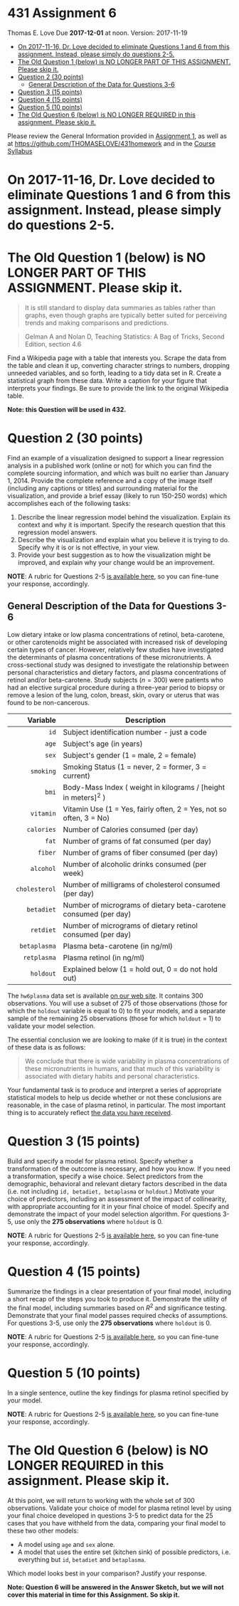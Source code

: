 431 Assignment 6
================
Thomas E. Love
Due **2017-12-01** at noon. Version: 2017-11-19

-   [On 2017-11-16, Dr. Love decided to eliminate Questions 1 and 6 from this assignment. Instead, please simply do questions 2-5.](#on-2017-11-16-dr.-love-decided-to-eliminate-questions-1-and-6-from-this-assignment.-instead-please-simply-do-questions-2-5.)
-   [The Old Question 1 (below) is NO LONGER PART OF THIS ASSIGNMENT. Please skip it.](#the-old-question-1-below-is-no-longer-part-of-this-assignment.-please-skip-it.)
-   [Question 2 (30 points)](#question-2-30-points)
    -   [General Description of the Data for Questions 3-6](#general-description-of-the-data-for-questions-3-6)
-   [Question 3 (15 points)](#question-3-15-points)
-   [Question 4 (15 points)](#question-4-15-points)
-   [Question 5 (10 points)](#question-5-10-points)
-   [The Old Question 6 (below) is NO LONGER REQUIRED in this assignment. Please skip it.](#the-old-question-6-below-is-no-longer-required-in-this-assignment.-please-skip-it.)

Please review the General Information provided in [Assignment 1](https://github.com/THOMASELOVE/431homework/blob/master/431-2017_assignment-1.md), as well as at <https://github.com/THOMASELOVE/431homework> and in the [Course Syllabus](https://thomaselove.github.io/431syllabus/)

On 2017-11-16, Dr. Love decided to eliminate Questions 1 and 6 from this assignment. Instead, please simply do questions 2-5.
=============================================================================================================================

The Old Question 1 (below) is NO LONGER PART OF THIS ASSIGNMENT. Please skip it.
================================================================================

> It is still standard to display data summaries as tables rather than graphs, even though graphs are typically better suited for perceiving trends and making comparisons and predictions.

> Gelman A and Nolan D, Teaching Statistics: A Bag of Tricks, Second Edition, section 4.6

Find a Wikipedia page with a table that interests you. Scrape the data from the table and clean it up, converting character strings to numbers, dropping unneeded variables, and so forth, leading to a tidy data set in R. Create a statistical graph from these data. Write a caption for your figure that interprets your findings. Be sure to provide the link to the original Wikipedia table.

**Note: this Question will be used in 432.**

Question 2 (30 points)
======================

Find an example of a visualization designed to support a linear regression analysis in a published work (online or not) for which you can find the complete sourcing information, and which was built no earlier than January 1, 2014. Provide the complete reference and a copy of the image itself (including any captions or titles) and surrounding material for the visualization, and provide a brief essay (likely to run 150-250 words) which accomplishes each of the following tasks:

1.  Describe the linear regression model behind the visualization. Explain its context and why it is important. Specify the research question that this regression model answers.
2.  Describe the visualization and explain what you believe it is trying to do. Specify why it is or is not effective, in your view.
3.  Provide your best suggestion as to how the visualization might be improved, and explain why your change would be an improvement.

**NOTE**: A rubric for Questions 2-5 [is available here](https://github.com/THOMASELOVE/431homework/blob/master/HW6/README.md), so you can fine-tune your response, accordingly.

General Description of the Data for Questions 3-6
-------------------------------------------------

Low dietary intake or low plasma concentrations of retinol, beta-carotene, or other carotenoids might be associated with increased risk of developing certain types of cancer. However, relatively few studies have investigated the determinants of plasma concentrations of these micronutrients. A cross-sectional study was designed to investigate the relationship between personal characteristics and dietary factors, and plasma concentrations of retinol and/or beta-carotene. Study subjects (*n* = 300) were patients who had an elective surgical procedure during a three-year period to biopsy or remove a lesion of the lung, colon, breast, skin, ovary or uterus that was found to be non-cancerous.

<table>
<colgroup>
<col width="23%" />
<col width="76%" />
</colgroup>
<thead>
<tr class="header">
<th align="right">Variable</th>
<th>Description</th>
</tr>
</thead>
<tbody>
<tr class="odd">
<td align="right"><code>id</code></td>
<td>Subject identification number - just a code</td>
</tr>
<tr class="even">
<td align="right"><code>age</code></td>
<td>Subject's age (in years)</td>
</tr>
<tr class="odd">
<td align="right"><code>sex</code></td>
<td>Subject's gender (1 = male, 2 = female)</td>
</tr>
<tr class="even">
<td align="right"><code>smoking</code></td>
<td>Smoking Status (1 = never, 2 = former, 3 = current)</td>
</tr>
<tr class="odd">
<td align="right"><code>bmi</code></td>
<td>Body-Mass Index ( weight in kilograms <span class="math inline">/</span> [height in meters]<span class="math inline"><em></em><sup>2</sup></span> )</td>
</tr>
<tr class="even">
<td align="right"><code>vitamin</code></td>
<td>Vitamin Use (1 = Yes, fairly often, 2 = Yes, not so often, 3 = No)</td>
</tr>
<tr class="odd">
<td align="right"><code>calories</code></td>
<td>Number of Calories consumed (per day)</td>
</tr>
<tr class="even">
<td align="right"><code>fat</code></td>
<td>Number of grams of fat consumed (per day)</td>
</tr>
<tr class="odd">
<td align="right"><code>fiber</code></td>
<td>Number of grams of fiber consumed (per day)</td>
</tr>
<tr class="even">
<td align="right"><code>alcohol</code></td>
<td>Number of alcoholic drinks consumed (per week)</td>
</tr>
<tr class="odd">
<td align="right"><code>cholesterol</code></td>
<td>Number of milligrams of cholesterol consumed (per day)</td>
</tr>
<tr class="even">
<td align="right"><code>betadiet</code></td>
<td>Number of micrograms of dietary beta-carotene consumed (per day)</td>
</tr>
<tr class="odd">
<td align="right"><code>retdiet</code></td>
<td>Number of micrograms of dietary retinol consumed (per day)</td>
</tr>
<tr class="even">
<td align="right"><code>betaplasma</code></td>
<td>Plasma beta-carotene (in ng<span class="math inline">/</span>ml)</td>
</tr>
<tr class="odd">
<td align="right"><code>retplasma</code></td>
<td>Plasma retinol (in ng<span class="math inline">/</span>ml)</td>
</tr>
<tr class="even">
<td align="right"><code>holdout</code></td>
<td>Explained below (1 = hold out, 0 = do not hold out)</td>
</tr>
</tbody>
</table>

The `hw6plasma` data set is available [on our web site](https://github.com/THOMASELOVE/431homework/tree/master/HW6). It contains 300 observations. You will use a subset of 275 of those observations (those for which the `holdout` variable is equal to 0) to fit your models, and a separate sample of the remaining 25 observations (those for which `holdout` = 1) to validate your model selection.

The essential conclusion we are looking to make (if it is true) in the context of these data is as follows:

> We conclude that there is wide variability in plasma concentrations of these micronutrients in humans, and that much of this variability is associated with dietary habits and personal characteristics.

Your fundamental task is to produce and interpret a series of appropriate statistical models to help us decide whether or not these conclusions are reasonable, in the case of plasma retinol, in particular. The most important thing is to accurately reflect [the data you have received](https://github.com/THOMASELOVE/431homework/tree/master/HW6).

Question 3 (15 points)
======================

Build and specify a model for plasma retinol. Specify whether a transformation of the outcome is necessary, and how you know. If you need a transformation, specify a wise choice. Select predictors from the demographic, behavioral and relevant dietary factors described in the data (i.e. not including `id, betadiet, betaplasma` or `holdout`.) Motivate your choice of predictors, including an assessment of the impact of collinearity, with appropriate accounting for it in your final choice of model. Specify and demonstrate the impact of your model selection algorithm. For questions 3-5, use only the **275 observations** where `holdout` is 0.

**NOTE**: A rubric for Questions 2-5 [is available here](https://github.com/THOMASELOVE/431homework/blob/master/HW6/README.md), so you can fine-tune your response, accordingly.

Question 4 (15 points)
======================

Summarize the findings in a clear presentation of your final model, including a short recap of the steps you took to produce it. Demonstrate the utility of the final model, including summaries based on *R*<sup>2</sup> and significance testing. Demonstrate that your final model passes required checks of assumptions. For questions 3-5, use only the **275 observations** where `holdout` is 0.

**NOTE**: A rubric for Questions 2-5 [is available here](https://github.com/THOMASELOVE/431homework/blob/master/HW6/README.md), so you can fine-tune your response, accordingly.

Question 5 (10 points)
======================

In a single sentence, outline the key findings for plasma retinol specified by your model.

**NOTE**: A rubric for Questions 2-5 [is available here](https://github.com/THOMASELOVE/431homework/blob/master/HW6/README.md), so you can fine-tune your response, accordingly.

The Old Question 6 (below) is NO LONGER REQUIRED in this assignment. Please skip it.
====================================================================================

At this point, we will return to working with the whole set of 300 observations. Validate your choice of model for plasma retinol level by using your final choice developed in questions 3-5 to predict data for the 25 cases that you have withheld from the data, comparing your final model to these two other models:

-   A model using `age` and `sex` alone.
-   A model that uses the entire set (kitchen sink) of possible predictors, i.e. everything but `id`, `betadiet` and `betaplasma`.

Which model looks best in your comparison? Justify your response.

**Note: Question 6 will be answered in the Answer Sketch, but we will not cover this material in time for this Assignment. So skip it.**
